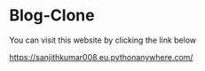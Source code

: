 # Blog-Clone

You can visit this website by clicking the link below 





https://sanjithkumar008.eu.pythonanywhere.com/
